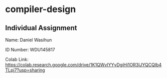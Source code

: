 # compiler-design

## Individual Assignment

Name: Daniel Wasihun

ID Number: WDU145817

Colab Link: https://colab.research.google.com/drive/1K1QWvIYYyDgiHi1OR3lJYQCQIb4TLpj7?usp=sharing
